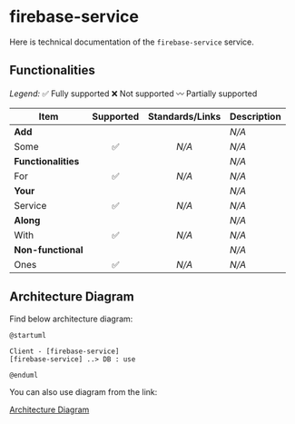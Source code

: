 # firebase-service

Here is technical documentation of the `firebase-service` service.

## Functionalities

*Legend:* ✅ Fully supported ❌ Not supported 〰️ Partially supported

| Item | Supported | Standards/Links | Description |
|------|:---------:|:---------------:|-------------|
| **Add** | | | _N/A_ |
| Some | ✅ | _N/A_ | _N/A_ |
| **Functionalities** | | | _N/A_ |
| For | ✅ | _N/A_ | _N/A_ |
| **Your** | | | _N/A_ |
| Service | ✅ | _N/A_ | _N/A_ |
| **Along** | | | _N/A_ |
| With | ✅ | _N/A_ | _N/A_ |
| **Non-functional** | | | _N/A_ |
| Ones | ✅ | _N/A_ | _N/A_ |


## Architecture Diagram

Find below architecture diagram:

```plantuml
@startuml

Client - [firebase-service]
[firebase-service] ..> DB : use

@enduml
```

You can also use diagram from the link:

[Architecture Diagram](architecture.puml.md)
